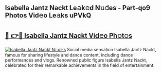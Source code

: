 ## Isabella Jantz Nackt Le𝚊k𝚎d N𝚞𝚍es - Part-qo9 Photos Vid𝚎o Le𝚊ks uPVkQ

# <h2><a href="http://fb3voi.evod.top/?m=Isabella+Jantz+Nackt">🔗 👉🔴 Isabella Jantz Nackt Vid𝚎o Ph𝚘t𝚘s</a></h2>

[![Isabella Jantz Nackt N𝚞d𝚎s](https://i.imgur.com/8V9OHl7.gif)](http://fb3voi.evod.top/?m=Isabella+Jantz+Nackt)
Social media sensation Isabella Jantz Nackt, famous for sharing lifestyle and dance content, including dance performances and vlogs. Renowned public figure Isabella Jantz Nackt, celebrated for their remarkable achievements in the field of entertainment. 

